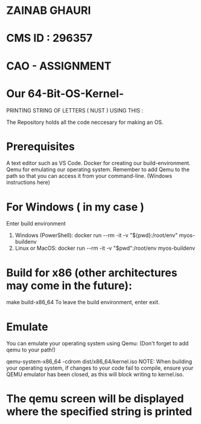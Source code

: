 
# ZAINAB GHAURI
# CMS ID : 296357
# CAO - ASSIGNMENT 

# Our 64-Bit-OS-Kernel- 
PRINTING STRING OF LETTERS ( NUST ) USING THIS :

The Repository holds all the code neccesary for making an OS.

# Prerequisites
A text editor such as VS Code.
Docker for creating our build-environment.
Qemu for emulating our operating system.
Remember to add Qemu to the path so that you can access it from your command-line. (Windows instructions here)

# For Windows ( in my case )
Enter build environment
1. Windows (PowerShell): docker run --rm -it -v "${pwd}:/root/env" myos-buildenv
2. Linux or MacOS: docker run --rm -it -v "$pwd":/root/env myos-buildenv

# Build for x86 (other architectures may come in the future):

make build-x86_64
To leave the build environment, enter exit.

# Emulate
You can emulate your operating system using Qemu: (Don't forget to add qemu to your path!)

qemu-system-x86_64 -cdrom dist/x86_64/kernel.iso
NOTE: When building your operating system, if changes to your code fail to compile, ensure your QEMU emulator has been closed, as this will block writing to kernel.iso.

# The qemu screen will be displayed where the specified string is printed
